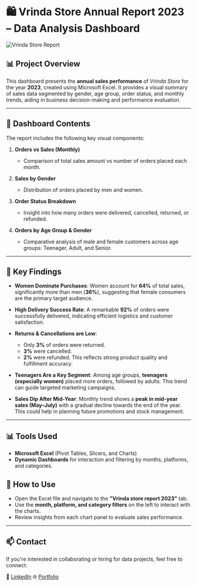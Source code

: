 
# 🛍️ Vrinda Store Annual Report 2023 – Data Analysis Dashboard

![Vrinda Store Report](./Screenshot%20\(120\)%20\(1\).png)

## 📊 Project Overview

This dashboard presents the **annual sales performance** of *Vrinda Store* for the year **2023**, created using Microsoft Excel. It provides a visual summary of sales data segmented by gender, age group, order status, and monthly trends, aiding in business decision-making and performance evaluation.

---

## 📂 Dashboard Contents

The report includes the following key visual components:

1. **Orders vs Sales (Monthly)**

   * Comparison of total sales amount vs number of orders placed each month.

2. **Sales by Gender**

   * Distribution of orders placed by men and women.

3. **Order Status Breakdown**

   * Insight into how many orders were delivered, cancelled, returned, or refunded.

4. **Orders by Age Group & Gender**

   * Comparative analysis of male and female customers across age groups: Teenager, Adult, and Senior.

---

## 📌 Key Findings

* **Women Dominate Purchases**:
  Women account for **64%** of total sales, significantly more than men (**36%**), suggesting that female consumers are the primary target audience.

* **High Delivery Success Rate**:
  A remarkable **92%** of orders were successfully delivered, indicating efficient logistics and customer satisfaction.

* **Returns & Cancellations are Low**:

  * Only **3%** of orders were returned.
  * **3%** were cancelled.
  * **2%** were refunded.
    This reflects strong product quality and fulfillment accuracy.

* **Teenagers Are a Key Segment**:
  Among age groups, **teenagers (especially women)** placed more orders, followed by adults. This trend can guide targeted marketing campaigns.

* **Sales Dip After Mid-Year**:
  Monthly trend shows a **peak in mid-year sales (May–July)** with a gradual decline towards the end of the year. This could help in planning future promotions and stock management.

---

## 📊 Tools Used

* **Microsoft Excel** (Pivot Tables, Slicers, and Charts)
* **Dynamic Dashboards** for interaction and filtering by months, platforms, and categories.


## 🚀 How to Use

* Open the Excel file and navigate to the **"Vrinda store report 2023"** tab.
* Use the **month, platform, and category filters** on the left to interact with the charts.
* Review insights from each chart panel to evaluate sales performance.

---

## 📫 Contact

If you're interested in collaborating or hiring for data projects, feel free to connect:

🔗 [LinkedIn](https://www.linkedin.com/in/ishmam-faruki-67b698170/)
🌐 [Portfolio](https://iambeep.github.io/ishmamfaruki.github.io/)

